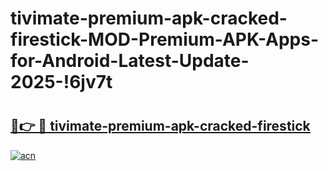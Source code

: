 # tivimate-premium-apk-cracked-firestick-MOD-Premium-APK-Apps-for-Android-Latest-Update-2025-!6jv7t

# <h2><a href="https://m6no5c.esa.edu.pl?title=tivimate-premium-apk-cracked-firestick&ref=6jv7t">🔗👉 🔴 tivimate-premium-apk-cracked-firestick</a></h2>

[![acn](https://github.com/user-attachments/assets/0f9c940e-d8b0-45ae-aac7-cd30a18b3e1c)](https://m6no5c.esa.edu.pl?title=tivimate-premium-apk-cracked-firestick&ref=6jv7t)

